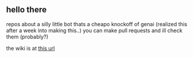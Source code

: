 ## hello there
repos about a silly little bot thats a cheapo knockoff of genai (realized this after a week into making this..)
you can make pull requests and ill check them (probably?)

the wiki is at [this url](https://wiki.goober.whatdidyouexpect.eu)

<!--

**Here are some ideas to get you started:**

🙋‍♀️ A short introduction - what is your organization all about?
🌈 Contribution guidelines - how can the community get involved?
👩‍💻 Useful resources - where can the community find your docs? Is there anything else the community should know?
🍿 Fun facts - what does your team eat for breakfast?
🧙 Remember, you can do mighty things with the power of [Markdown](https://docs.github.com/github/writing-on-github/getting-started-with-writing-and-formatting-on-github/basic-writing-and-formatting-syntax)
-->
